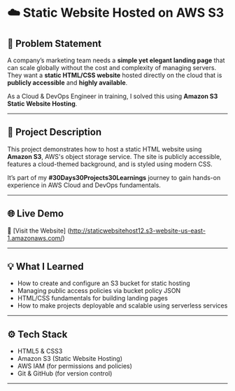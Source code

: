 # ☁️ Static Website Hosted on AWS S3 


## 🧩 Problem Statement

A company’s marketing team needs a **simple yet elegant landing page** that can scale globally without the cost and complexity of managing servers. They want a **static HTML/CSS website** hosted directly on the cloud that is **publicly accessible** and **highly available**.

As a Cloud & DevOps Engineer in training, I solved this using **Amazon S3 Static Website Hosting**.

---

## 🚀 Project Description

This project demonstrates how to host a static HTML website using **Amazon S3**, AWS's object storage service. The site is publicly accessible, features a cloud-themed background, and is styled using modern CSS.

It’s part of my **#30Days30Projects30Learnings** journey to gain hands-on experience in AWS Cloud and DevOps fundamentals.

---

## 🌐 Live Demo

🔗 [Visit the Website] (http://staticwebsitehost12.s3-website-us-east-1.amazonaws.com/)

---

## 💡 What I Learned

- How to create and configure an S3 bucket for static hosting
- Managing public access policies via bucket policy JSON
- HTML/CSS fundamentals for building landing pages
- How to make projects deployable and scalable using serverless services

---

## ⚙️ Tech Stack

- HTML5 & CSS3
- Amazon S3 (Static Website Hosting)
- AWS IAM (for permissions and policies)
- Git & GitHub (for version control)

---

